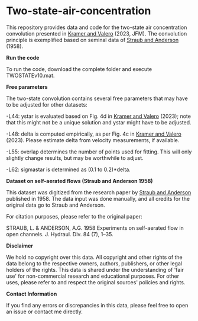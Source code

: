 # Two-state-air-concentration
This repository provides data and code for the two-state air concentration convolution presented in [Kramer and Valero](https://doi.org/10.1017/jfm.2023.440) (2023, JFM). The convolution principle is exemplified based on seminal data of [Straub and Anderson](https://doi.org/10.1061/JYCEAJ.0000261) (1958).

**Run the code**

To run the code, download the complete folder and execute TWOSTATEv10.mat. 

**Free parameters**

The two-state convolution contains several free parameters that may have to be adjusted for other datasets:

-L44: ystar is evaluated based on Fig. 4d in [Kramer and Valero](https://doi.org/10.1017/jfm.2023.440) (2023); note that this might not be a unique solution and ystar might have to be adjusted.

-L48: delta is computed empirically, as per Fig. 4c in  [Kramer and Valero](https://doi.org/10.1017/jfm.2023.440) (2023). Please estimate delta from velocity measurements, if available.

-L55: overlap determines the number of points used for fitting. This will only slightly change results, but may be worthwhile to adjust.

-L62: sigmastar is determined as (0.1 to 0.2)*delta.


**Dataset on self-aerated flows (Straub and Anderson 1958)**

This dataset was digitized from the research paper by [Straub and Anderson](https://doi.org/10.1061/JYCEAJ.0000261) published in 1958. The data input was done manually, and all credits for the original data go to Straub and Anderson.

For citation purposes, please refer to the original paper:

STRAUB, L. & ANDERSON, A.G. 1958 Experiments on self-aerated flow in open channels. J. Hydraul. Div. 84 (7), 1–35.

**Disclaimer**

We hold no copyright over this data. All copyright and other rights of the data belong to the respective owners, authors, publishers, or other legal holders of the rights. This data is shared under the understanding of 'fair use' for non-commercial research and educational purposes. For other uses, please refer to and respect the original sources' policies and rights.

**Contact Information**

If you find any errors or discrepancies in this data, please feel free to open an issue or contact me directly.
